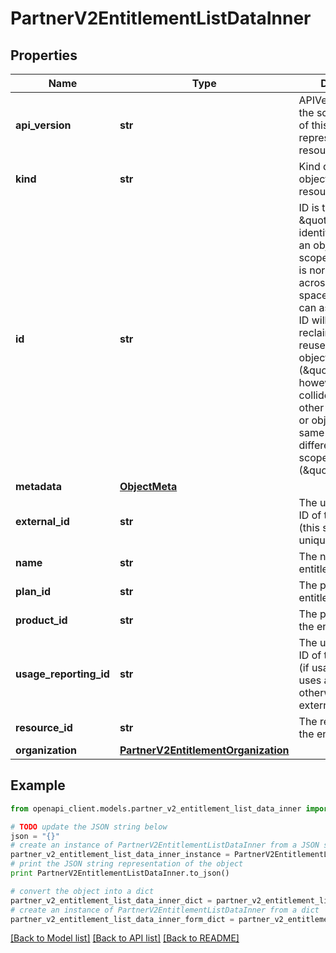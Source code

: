 # PartnerV2EntitlementListDataInner


## Properties
Name | Type | Description | Notes
------------ | ------------- | ------------- | -------------
**api_version** | **str** | APIVersion defines the schema version of this representation of a resource. | [optional] [readonly] 
**kind** | **str** | Kind defines the object this REST resource represents. | [optional] [readonly] 
**id** | **str** | ID is the \&quot;natural identifier\&quot; for an object within its scope/namespace; it is normally unique across time but not space. That is, you can assume that the ID will not be reclaimed and reused after an object is deleted (\&quot;time\&quot;); however, it may collide with IDs for other object &#x60;kinds&#x60; or objects of the same &#x60;kind&#x60; within a different scope/namespace (\&quot;space\&quot;). | [readonly] 
**metadata** | [**ObjectMeta**](ObjectMeta.md) |  | 
**external_id** | **str** | The unique external ID of the entitlement (this should be unique to customer) | 
**name** | **str** | The name of the entitlement | 
**plan_id** | **str** | The plan ID the entitlement | 
**product_id** | **str** | The product ID of the entitlement | 
**usage_reporting_id** | **str** | The usage reporting ID of the entitlement (if usage reporting uses a different ID, otherwise, same as external_id)  | [optional] 
**resource_id** | **str** | The resource ID of the entitlement | [optional] 
**organization** | [**PartnerV2EntitlementOrganization**](PartnerV2EntitlementOrganization.md) |  | [optional] 

## Example

```python
from openapi_client.models.partner_v2_entitlement_list_data_inner import PartnerV2EntitlementListDataInner

# TODO update the JSON string below
json = "{}"
# create an instance of PartnerV2EntitlementListDataInner from a JSON string
partner_v2_entitlement_list_data_inner_instance = PartnerV2EntitlementListDataInner.from_json(json)
# print the JSON string representation of the object
print PartnerV2EntitlementListDataInner.to_json()

# convert the object into a dict
partner_v2_entitlement_list_data_inner_dict = partner_v2_entitlement_list_data_inner_instance.to_dict()
# create an instance of PartnerV2EntitlementListDataInner from a dict
partner_v2_entitlement_list_data_inner_form_dict = partner_v2_entitlement_list_data_inner.from_dict(partner_v2_entitlement_list_data_inner_dict)
```
[[Back to Model list]](../ccloud/README.md#documentation-for-models) [[Back to API list]](../ccloud/README.md#documentation-for-api-endpoints) [[Back to README]](../ccloud/README.md)


